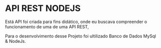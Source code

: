 # API REST NODEJS

Está API foi criada para fins didático, onde eu buscava compreender o funcionamento de uma de uma API REST,

Para o desenvolvimento desse Projeto foi ultilizado Banco de Dados MySql & NodeJs.
